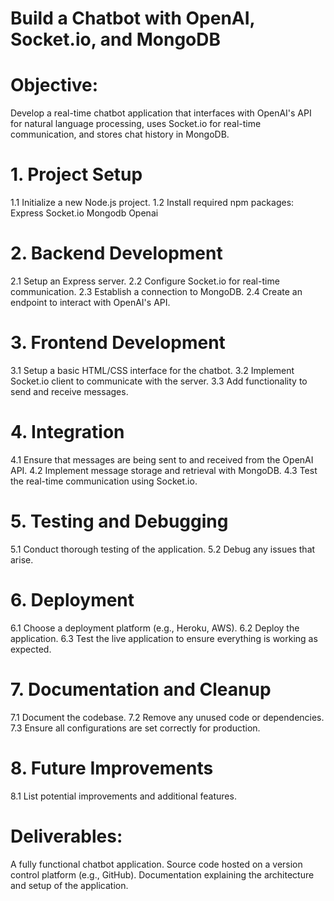 # Build a Chatbot with OpenAI, Socket.io, and MongoDB

# Objective:
Develop a real-time chatbot application that interfaces with OpenAI's API for natural language processing, uses Socket.io for real-time communication, and stores chat history in MongoDB.
# 1. Project Setup
1.1 Initialize a new Node.js project.
1.2 Install required npm packages:
Express
Socket.io
Mongodb
Openai
# 2. Backend Development
2.1 Setup an Express server.
2.2 Configure Socket.io for real-time communication.
2.3 Establish a connection to MongoDB.
2.4 Create an endpoint to interact with OpenAI's API.
# 3. Frontend Development
3.1 Setup a basic HTML/CSS interface for the chatbot.
3.2 Implement Socket.io client to communicate with the server.
3.3 Add functionality to send and receive messages.
# 4. Integration
4.1 Ensure that messages are being sent to and received from the OpenAI API.
4.2 Implement message storage and retrieval with MongoDB.
4.3 Test the real-time communication using Socket.io.
# 5. Testing and Debugging
5.1 Conduct thorough testing of the application.
5.2 Debug any issues that arise.
# 6. Deployment
6.1 Choose a deployment platform (e.g., Heroku, AWS).
6.2 Deploy the application.
6.3 Test the live application to ensure everything is working as expected.
# 7. Documentation and Cleanup
7.1 Document the codebase.
7.2 Remove any unused code or dependencies.
7.3 Ensure all configurations are set correctly for production.
# 8. Future Improvements
8.1 List potential improvements and additional features.
# Deliverables:
A fully functional chatbot application.
Source code hosted on a version control platform (e.g., GitHub).
Documentation explaining the architecture and setup of the application.